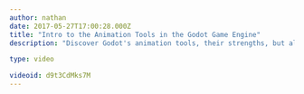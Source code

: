 ```yaml
---
author: nathan
date: 2017-05-27T17:00:28.000Z
title: "Intro to the Animation Tools in the Godot Game Engine"
description: "Discover Godot's animation tools, their strengths, but also their limitations."

type: video

videoid: d9t3CdMks7M
---
```


